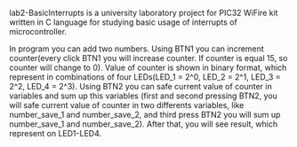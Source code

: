 lab2-BasicInterrupts is a university laboratory project for PIC32 WiFire kit written in C language for studying basic usage of interrupts of microcontroller.

In program you can add two numbers. Using BTN1 you can increment counter(every click BTN1 you will increase counter. If counter is equal 15, so counter will change to 0). Value of counter is shown in binary format, which represent in combinations of four LEDs(LED_1 = 2^0, LED_2 = 2^1, LED_3 = 2^2, LED_4 = 2^3). Using BTN2 you can safe current value of counter in variables and sum up this variables (first and second pressing BTN2, you will safe current value of counter in two differents variables, like number_save_1 and number_save_2, and third press BTN2 you will sum up number_save_1 and number_save_2). After that, you will see result, which represent on LED1-LED4.
